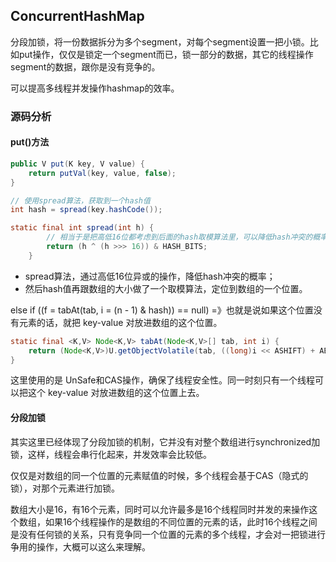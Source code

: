 ## ConcurrentHashMap

分段加锁，将一份数据拆分为多个segment，对每个segment设置一把小锁。比如put操作，仅仅是锁定一个segment而已，锁一部分的数据，其它的线程操作segment的数据，跟你是没有竞争的。

可以提高多线程并发操作hashmap的效率。

### 源码分析

#### put()方法

```java
public V put(K key, V value) {
    return putVal(key, value, false);
}

// 使用spread算法，获取到一个hash值
int hash = spread(key.hashCode());

static final int spread(int h) {
        // 相当于是把高低16位都考虑到后面的hash取模算法里，可以降低hash冲突的概率。
        return (h ^ (h >>> 16)) & HASH_BITS;
    }
```

- spread算法，通过高低16位异或的操作，降低hash冲突的概率；
- 然后hash值再跟数组的大小做了一个取模算法，定位到数组的一个位置。

else if ((f = tabAt(tab, i = (n - 1) & hash)) == null)   =》也就是说如果这个位置没有元素的话，就把 key-value 对放进数组的这个位置。

```java
static final <K,V> Node<K,V> tabAt(Node<K,V>[] tab, int i) {
    return (Node<K,V>)U.getObjectVolatile(tab, ((long)i << ASHIFT) + ABASE);
}
```

这里使用的是 UnSafe和CAS操作，确保了线程安全性。同一时刻只有一个线程可以把这个 key-value 对放进数组的这个位置上去。

#### 分段加锁

其实这里已经体现了分段加锁的机制，它并没有对整个数组进行synchronized加锁，这样，线程会串行化起来，并发效率会比较低。

仅仅是对数组的同一个位置的元素赋值的时候，多个线程会基于CAS（隐式的锁），对那个元素进行加锁。

数组大小是16，有16个元素，同时可以允许最多是16个线程同时并发的来操作这个数组，如果16个线程操作的是数组的不同位置的元素的话，此时16个线程之间是没有任何锁的关系，只有竞争同一个位置的元素的多个线程，才会对一把锁进行争用的操作，大概可以这么来理解。